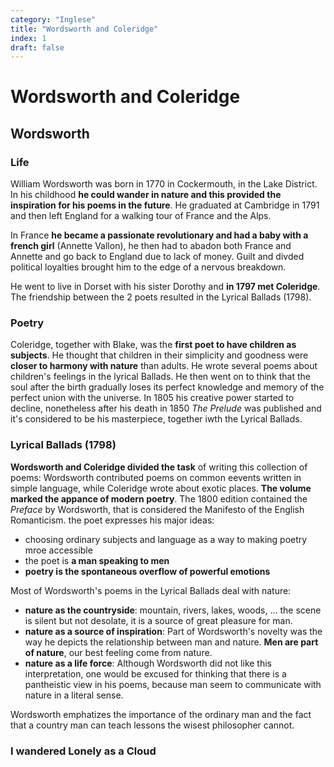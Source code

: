 ```yaml
---
category: "Inglese"
title: "Wordsworth and Coleridge"
index: 1
draft: false
---
```


# Wordsworth and Coleridge
## Wordsworth
### Life
William Wordsworth was born in 1770 in Cockermouth, in the Lake District. In his childhood **he could wander in nature and this provided the inspiration for his poems in the future**.
He graduated at Cambridge in 1791 and then left England for a walking tour of France and the Alps.

In France **he became a passionate revolutionary and had a baby with a french girl** (Annette Vallon), he then had to abadon both France and Annette and go back to England due to lack of money. Guilt and divded political loyalties brought him to the edge of a nervous breakdown.

He went to live in Dorset with his sister Dorothy and **in 1797 met Coleridge**. The friendship between the 2 poets resulted in the Lyrical Ballads (1798).

### Poetry
Coleridge, together with Blake, was the **first poet to have children as subjects**. He thought that children in their simplicity and goodness were **closer to harmony with nature** than adults.
He wrote several poems about children's feelings in the lyrical Ballads. He then went on to think that the soul after the birth gradually loses its perfect knowledge and memory of the perfect union with the universe.
In 1805 his creative power started to decline, nonetheless after his death in 1850 *The Prelude* was published and it's considered to be his masterpiece, together iwth the Lyrical Ballads.

### Lyrical Ballads (1798)
**Wordsworth and Coleridge divided the task** of writing this collection of poems: Wordsworth contributed poems on common eevents written in simple language, while Coleridge wrote about exotic places.
**The volume marked the appance of modern poetry**.
The 1800 edition contained the *Preface* by Wordsworth, that is considered the Manifesto of the English Romanticism. the poet expresses his major ideas:
- choosing ordinary subjects and language as a way to making poetry mroe accessible
- the poet is **a man speaking to men**
- **poetry is the spontaneous overflow of powerful emotions**

Most of Wordsworth's poems in the Lyrical Ballads deal with nature:
- **nature as the countryside**: mountain, rivers, lakes, woods, ... the scene is silent but not desolate, it is a source of great pleasure for man.
- **nature as a source of inspiration**: Part of Wordsworth's novelty was the way he depicts the relationship between man and nature. **Men are part of nature**, our best feeling come from nature.
- **nature as a life force**: Although Wordsworth did not like this interpretation, one would be excused for thinking that there is a pantheistic view in his poems, because man seem to communicate with nature in a literal sense.

Wordsworth emphatizes the importance of the ordinary man and the fact that a country man can teach lessons the wisest philosopher cannot.

### I wandered Lonely as a Cloud

